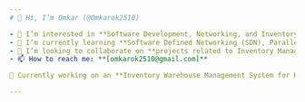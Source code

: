 ```yaml
---
# 👋 Hi, I’m Omkar (@Omkarok2510)  

- 👀 I’m interested in **Software Development, Networking, and Inventory Management Systems**  
- 🌱 I’m currently learning **Software Defined Networking (SDN), Parallel Computing, and Fraud Detection in Inventory Systems**  
- 💞️ I’m looking to collaborate on **projects related to Inventory Management, SDN, and AI-based fraud detection**  
- 📫 How to reach me: **[omkarok2510@gmail.com]**  

🚀 Currently working on an **Inventory Warehouse Management System for Haier** to optimize parts tracking, prevent counterfeit usage, and enhance technician efficiency!  

---
```

